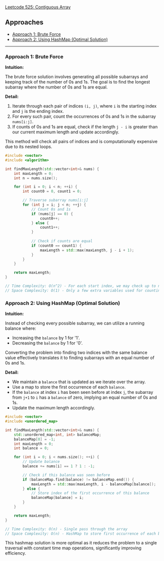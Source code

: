 [Leetcode 525: Contiguous Array](https://leetcode.com/problems/contiguous-array/)

## Approaches
- [Approach 1: Brute Force](#approach-1)
- [Approach 2: Using HashMap (Optimal Solution)](#approach-2)

---

### Approach 1: Brute Force

**Intuition:**

The brute force solution involves generating all possible subarrays and keeping track of the number of 0s and 1s. The goal is to find the longest subarray where the number of 0s and 1s are equal.

**Detail:**

1. Iterate through each pair of indices `(i, j)`, where `i` is the starting index and `j` is the ending index.
2. For every such pair, count the occurrences of 0s and 1s in the subarray `nums[i:j]`.
3. If counts of 0s and 1s are equal, check if the length `j - i` is greater than our current maximum length and update accordingly.

This method will check all pairs of indices and is computationally expensive due to its nested loops.

```cpp
#include <vector>
#include <algorithm>

int findMaxLength(std::vector<int>& nums) {
    int maxLength = 0;
    int n = nums.size();

    for (int i = 0; i < n; ++i) {
        int count0 = 0, count1 = 0;

        // Traverse subarray nums[i:j]
        for (int j = i; j < n; ++j) {
            // Count 0s and 1s
            if (nums[j] == 0) {
                count0++;
            } else {
                count1++;
            }
            
            // Check if counts are equal
            if (count0 == count1) {
                maxLength = std::max(maxLength, j - i + 1);
            }
        }
    }

    return maxLength;
}

// Time Complexity: O(n^2) - For each start index, we may check up to n subarrays
// Space Complexity: O(1) - Only a few extra variables used for counting
```

### Approach 2: Using HashMap (Optimal Solution)

**Intuition:**

Instead of checking every possible subarray, we can utilize a running balance where:
- Increasing the `balance` by 1 for '1'.
- Decreasing the `balance` by 1 for '0'.

Converting the problem into finding two indices with the same balance value effectively translates it to finding subarrays with an equal number of 0s and 1s.

**Detail:**

- We maintain a `balance` that is updated as we iterate over the array.
- Use a map to store the first occurrence of each `balance`.
- If the `balance` at index `i` has been seen before at index `j`, the subarray from `j+1` to `i` has a `balance` of zero, implying an equal number of 0s and 1s.
- Update the maximum length accordingly.

```cpp
#include <vector>
#include <unordered_map>

int findMaxLength(std::vector<int>& nums) {
    std::unordered_map<int, int> balanceMap;
    balanceMap[0] = -1;
    int maxLength = 0;
    int balance = 0;

    for (int i = 0; i < nums.size(); ++i) {
        // Update balance
        balance += nums[i] == 1 ? 1 : -1;

        // Check if this balance was seen before
        if (balanceMap.find(balance) != balanceMap.end()) {
            maxLength = std::max(maxLength, i - balanceMap[balance]);
        } else {
            // Store index of the first occurrence of this balance
            balanceMap[balance] = i;
        }
    }

    return maxLength;
}

// Time Complexity: O(n) - Single pass through the array
// Space Complexity: O(n) - HashMap to store first occurrence of each balance value
```

This hashmap solution is more optimal as it reduces the problem to a single traversal with constant time map operations, significantly improving efficiency.

